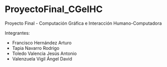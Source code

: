 # ProyectoFinal_CGeIHC
Proyecto Final - Computación Gráfica e Interacción Humano-Computadora

Integrantes:
- Francisco Hernández Arturo
- Tapia Navarro Rodrigo
- Toledo Valencia Jesús Antonio
- Valenzuela Vigil Ángel David
